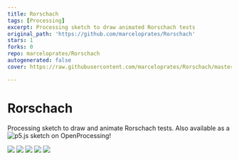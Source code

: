 ```yaml
---
title: Rorschach
tags: [Processing]
excerpt: Processing sketch to draw animated Rorschach tests
original_path: 'https://github.com/marceloprates/Rorschach'
stars: 1
forks: 0
repo: marceloprates/Rorschach
autogenerated: false
cover: https://raw.githubusercontent.com/marceloprates/Rorschach/master/prints/330.png

---
```

# Rorschach
Processing sketch to draw and animate Rorschach tests. Also available as a ![p5.js sketch on OpenProcessing](https://www.openprocessing.org/sketch/541006)!

![](prints/330.png)
![](prints/389.png)
![](prints/1003.png)
![](prints/2299.png)
![](prints/2433.png)
